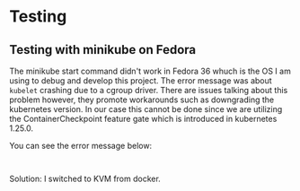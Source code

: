 # Testing

## Testing with minikube on Fedora
The minikube start command didn't work in Fedora 36 whuch is the OS I am using to debug and develop this project. The error message was about `kubelet` crashing due to a cgroup driver. There are issues talking about this problem however, they promote workarounds such as downgrading the kubernetes version. In our case this cannot be done since we are utilizing the ContainerCheckpoint feature gate which is introduced in kubernetes 1.25.0.

You can see the error message below:
```
    
```

Solution: I switched to KVM from docker.
